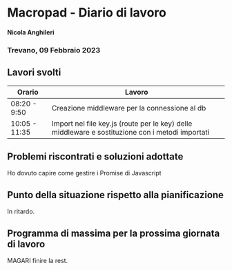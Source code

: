 # Macropad - Diario di lavoro
#### Nicola Anghileri
### Trevano, 09 Febbraio 2023

## Lavori svolti


|Orario        |Lavoro                |
|--------------|--------------------------------------------------------------------------|
|08:20 - 9:50  | Creazione middleware per la connessione al db                                                    |
|10:05 - 11:35 | Import nel file key.js (route per le key) delle middleware e sostituzione con i metodi importati |

##  Problemi riscontrati e soluzioni adottate
Ho dovuto capire come gestire i Promise di Javascript

## Punto della situazione rispetto alla pianificazione
In ritardo.
## Programma di massima per la prossima giornata di lavoro
MAGARI finire la rest.
